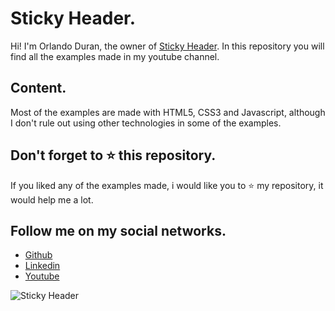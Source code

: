 # Sticky Header.

Hi! I'm Orlando Duran, the owner of [Sticky Header](https://www.youtube.com/channel/UCjyik2OU1z9zQoTeg3tyDAQ). In this repository you will find all the examples made in my youtube channel.

## Content.

Most of the examples are made with HTML5, CSS3 and Javascript, although I don't rule out using other technologies in some of the examples.

## Don't forget to ⭐ this repository.

If you liked any of the examples made, i would like you to ⭐ my repository, it would help me a lot.

## Follow me on my social networks.

- [Github](https://github.com/OrlandoDuranPY)
- [Linkedin](https://www.linkedin.com/in/orlandoduranpy/)
- [Youtube](https://www.youtube.com/channel/UCjyik2OU1z9zQoTeg3tyDAQ)

![Sticky Header](https://user-images.githubusercontent.com/57104916/144188098-b93eb3ff-f775-48f9-bf1c-60276ccc8935.png)

